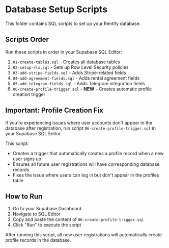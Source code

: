 # Database Setup Scripts

This folder contains SQL scripts to set up your Rentify database.

## Scripts Order

Run these scripts in order in your Supabase SQL Editor:

1. `01-create-tables.sql` - Creates all database tables
2. `02-setup-rls.sql` - Sets up Row Level Security policies
3. `03-add-stripe-fields.sql` - Adds Stripe-related fields
4. `04-add-agreement-fields.sql` - Adds rental agreement fields
5. `05-add-telegram-fields.sql` - Adds Telegram integration fields
6. `06-create-profile-trigger.sql` - **NEW** - Creates automatic profile creation trigger

## Important: Profile Creation Fix

If you're experiencing issues where user accounts don't appear in the database after registration, run script `06-create-profile-trigger.sql` in your Supabase SQL Editor.

This script:
- Creates a trigger that automatically creates a profile record when a new user signs up
- Ensures all future user registrations will have corresponding database records
- Fixes the issue where users can log in but don't appear in the profiles table

## How to Run

1. Go to your Supabase Dashboard
2. Navigate to SQL Editor
3. Copy and paste the content of `06-create-profile-trigger.sql`
4. Click "Run" to execute the script

After running this script, all new user registrations will automatically create profile records in the database.
